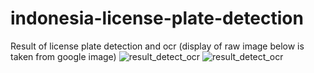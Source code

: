 # indonesia-license-plate-detection
Result of license plate detection and ocr (display of raw image below is taken from google image)
![result_detect_ocr](https://user-images.githubusercontent.com/68595414/194709760-4c7edb7e-7dd6-4758-bb43-b5d49890ecb9.png)
![result_detect_ocr](https://user-images.githubusercontent.com/68595414/194710232-717b2f6c-23c4-42ea-8a02-459fe26e8f2b.png)
